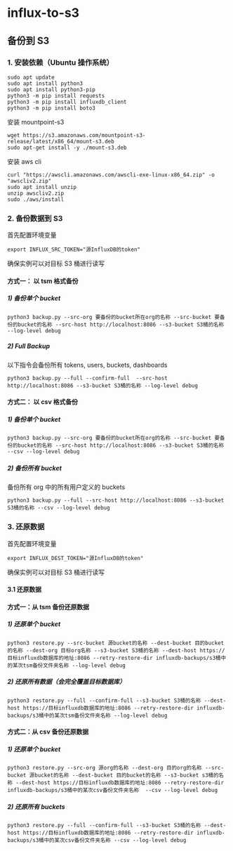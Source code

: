 # influx-to-s3

## 备份到 S3

### 1. 安装依赖（Ubuntu 操作系统）

```
sudo apt update
sudo apt install python3
sudo apt install python3-pip
python3 -m pip install requests
python3 -m pip install influxdb_client
python3 -m pip install boto3
```

安装 mountpoint-s3

```
wget https://s3.amazonaws.com/mountpoint-s3-release/latest/x86_64/mount-s3.deb
sudo apt-get install -y ./mount-s3.deb
```

安装 aws cli

```
curl "https://awscli.amazonaws.com/awscli-exe-linux-x86_64.zip" -o "awscliv2.zip"
sudo apt install unzip
unzip awscliv2.zip
sudo ./aws/install
```

### 2. 备份数据到 S3

首先配置环境变量

```
export INFLUX_SRC_TOKEN="源InfluxDB的token"
```

确保实例可以对目标 S3 桶进行读写

#### 方式一： 以 tsm 格式备份

##### 1) 备份单个 bucket

```
python3 backup.py --src-org 要备份的bucket所在org的名称 --src-bucket 要备份的bucket的名称 --src-host http://localhost:8086 --s3-bucket S3桶的名称 --log-level debug
```

##### 2) Full Backup

以下指令会备份所有 tokens, users, buckets, dashboards

```
python3 backup.py --full --confirm-full  --src-host http://localhost:8086 --s3-bucket S3桶的名称 --log-level debug
```

#### 方式二： 以 csv 格式备份

##### 1) 备份单个 bucket

```
python3 backup.py --src-org 要备份的bucket所在org的名称 --src-bucket 要备份的bucket的名称 --src-host http://localhost:8086 --s3-bucket S3桶的名称 --csv --log-level debug
```

##### 2) 备份所有 bucket

备份所有 org 中的所有用户定义的 buckets

```
python3 backup.py --full --src-host http://localhost:8086 --s3-bucket S3桶的名称 --csv --log-level debug
```

### 3. 还原数据

首先配置环境变量

```
export INFLUX_DEST_TOKEN="源InfluxDB的token"
```

确保实例可以对目标 S3 桶进行读写

#### 3.1 还原数据

#### 方式一：从 tsm 备份还原数据

##### 1) 还原单个 bucket

```
python3 restore.py --src-bucket 源bucket的名称 --dest-bucket 目的bucket的名称 --dest-org 目标org名称 --s3-bucket S3桶的名称 --dest-host https://目标influxdb数据库的地址:8086 --retry-restore-dir influxdb-backups/s3桶中的某次tsm备份文件夹名称 --log-level debug
```

##### 2) 还原所有数据（会完全覆盖目标数据库）

```
python3 restore.py --full --confirm-full --s3-bucket S3桶的名称 --dest-host https://目标influxdb数据库的地址:8086 --retry-restore-dir influxdb-backups/s3桶中的某次tsm备份文件夹名称 --log-level debug
```

#### 方式二：从 csv 备份还原数据

##### 1) 还原单个 bucket

```
python3 restore.py --src-org 源org的名称 --dest-org 目的org的名称 --src-bucket 源bucket的名称 --dest-bucket 目的bucket的名称 --s3-bucket s3桶的名称 --dest-host https://目标influxdb数据库的地址:8086 --retry-restore-dir influxdb-backups/s3桶中的某次csv备份文件夹名称  --csv --log-level debug
```

##### 2) 还原所有 buckets

```
python3 restore.py --full --confirm-full --s3-bucket S3桶的名称 --dest-host https://目标influxdb数据库的地址:8086 --retry-restore-dir influxdb-backups/s3桶中的某次csv备份文件夹名称 --csv --log-level debug
```
